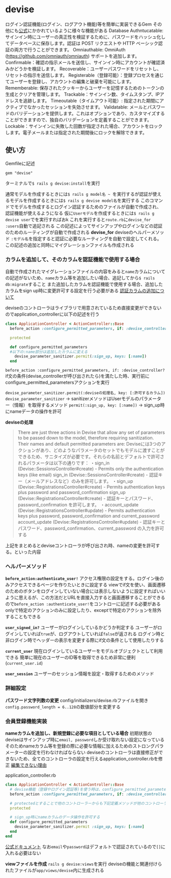 # devise
ログイン認証機能(ログイン、ログアウト機能)等を簡単に実装できるGem
その他にも[公式](https://github.com/heartcombo/devise)にかかれているように様々な機能がある
Database Authntucatable: サインイン時にユーザーの真正性を検証するために、パスワードをハッシュ化してデータベースに保存します。認証は POST リクエストや HTTP ベーシック認証の両方で行うことができます。
Omniauthable: OmniAuth (https://github.com/omniauth/omniauth) サポートを追加します。
Confirmable：確認の指示メールを送信し、サインイン時にアカウントが確認済みかどうかを検証します。
Recoverable：ユーザーパスワードをリセットし、リセットの指示を送信します。
Registerable（登録可能）：登録プロセスを通じてユーザーを登録し、アカウントの編集と破棄を可能にします。
Rememberable: 保存されたクッキーからユーザーを記憶するためのトークンの生成とクリアを管理します。
Trackable：サインイン数、タイムスタンプ、IPアドレスを追跡します。
Timeoutable（タイムアウト可能）: 指定された期間にアクティブでなかったセッションを失効させます。
Validatable: メールとパスワードのバリデーションを提供します。これはオプションであり、カスタマイズすることができますので、独自のバリデーションを定義することができます。
Lockable：サインインに失敗した回数が指定された場合、アカウントをロックします。電子メールまたは指定された期間後にロックを解除できます。

## 使い方
Gemfileに記述
```
gem "devise"
```
ターミナルで`$ rails g devise:install`を実行

通常モデルを作成するときには`$ rails g model名 ~ `を実行するが認証が使えるモデルを作成するときには`$ rails g devise model名`を実行する
このコマンドでモデルを作成するとログイン認証するためのファイルが自動で作成され、認証機能が使えるようになる
仮に`Userモデル`を作成するときには`$ rails g devise user`でを実行すればおk
これを実行すると`route.rb`に`devise_for :users`自動で追記される
この記述によってサインアップやログインなどの認証のためのルーティングが自動で作成される
**devise_for**
deviseのヘルパーメソッド
`:モデル名`を指定すると認証に必要なルーティングを自動で設定してくれる。この記述の追加と同時にマイグレーションファイルも作成される

### カラムを追加して、そのカラムを認証機能で使用する場合
自動で作成されたマイグレーションファイルの内容をみると`name`カラムについての記述がないため、`name`カラム等を追加したい場合、追記してから`$ rails db:migrate`すること
また追加したカラムを認証機能で使用する場合、追加したカラムをsign up時に変更許可する設定を行う必要がある
[認証カラムの追加について](https://github.com/heartcombo/devise#strong-parameters)

deviseのコントローラはライブラリで用意されているため直接変更ができないのでapplication_controllerに以下の記述を行う
```ruby
class ApplicationController < ActionController::Base
  before_action :configure_permitted_parameters, if: :devise_controller?

  protected

  def configure_permitted_parameters
  #以下の:name部分は追加したカラムに変える
    devise_parameter_sanitizer.permit(:sign_up, keys: [:name])
  end
```
`before_action :configure_permitted_parameters, if: :devise_controller?`
if文の条件(devise_controllerが呼び出されたら)を満たした時、実行前にconfigure_permitted_parametersアクションを実行

`devise_parameter_sanitizer.permit(:deviseの処理名, key: [:許可するカラム])`
`devise_parameter_sanitizer` -> sanitizerメソッドはUserモデルのパラメーター（情報）を取得するメソッド
`permit(:sign_up, key: [:name])` -> sign_up時にnameデータの操作を許可

**deviseの処理**
>There are just three actions in Devise that allow any set of parameters to be passed down to the model, therefore requiring sanitization. Their names and default permitted parameters are:
Deviseには3つのアクションがあり、どのようなパラメータのセットでもモデルに渡すことができるため、サニタイズが必要です。それらの名前とデフォルトで許可されるパラメータは以下の通りです：
>・sign_in (Devise::SessionsController#create) - Permits only the authentication keys (like email)
sign_in (Devise::SessionsController#create) - 認証キー（メールアドレスなど）のみを許可します。
>・sign_up (Devise::RegistrationsController#create) - Permits authentication keys plus password and password_confirmation
sign_up (Devise::RegistrationsController#create) - 認証キーとパスワード、password_confirmation を許可します。
>・account_update (Devise::RegistrationsController#update) - Permits authentication keys plus password, password_confirmation and current_password
account_update (Devise::RegistrationsController#update) - 認証キーとパスワード、password_confirmation、current_password の入力を許可する

上記をまとめるとdeviseコントローラが呼び出され時、nameの変更を許可する。といった内容

### ヘルパーメソッド
**`before_action:authenticate_user!`**
アクセス権限の設定をする。ログイン後のみアクセスできるページを作りたいときに設定する
viewでif文を使い、画面遷移のためのボタンをログインしていない場合には表示しないように設定すればいいように思えるが、この方法だとURLを直接入力すると画面遷移することができるので`before_action :authenticate_user!`をコントローに記述する必要がある
onlyで特定のアクションのみに設定したり、exceptで特定のアクションを除外することもできる

**`user_signed_in?`**
ユーザーがログインしているかどうか判定する
ユーザーがログインしていれば`true`が、ログアウトしていれば`false`が返される
ログイン時と非ログイン時でヘッダーの表示を変更する際にif文の条件として使用したりする

**`current_user`**
現在ログインしているユーザーをモデルオブジェクトとして利用できる
簡単に現在のユーザーのID等を取得できるため非常に便利(`current_user.id`)

**`user_session`**
ユーザーのセッション情報を設定・取得するためのメソッド

### 詳細設定
**パスワード文字列数の変更**
config/initializers/devise.rbファイルを開き`config.password_length = 6..128`の数値部分を変更する

### 会員登録機能実装
**nameカラムを追加し、新規登録に必要な項目としている場合**
初期状態のdeviseはサインアップ時に`email, password`しか受け取れない設定になっている
そのためnameカラム等を登録の際に必要な情報に加えるためのストロングパラメーターの設定を行わなければならない
deviseのコントローラは直接修正ができないため、全てのコントローラの設定を行えるapplication_controller.rbを修正
[編集できない理由](https://tomo-bb-aki0117115.hatenablog.com/entry/2020/09/28/235741)

application_controller.rb
```ruby
class ApplicationController < ActionController::Base
  # devise機能（登録やログイン認証等)を使う時は、configure_permitted_parametersメソッドを実行する
  before_action :configure_permitted_parameters, if: :devise_controller?

  # protectedとすることで他のコントローラーからも下記定義メソッドが他のコントローラでも使用可能になる
  protected

  # sign_up時にnameカラムのデータ操作を許可する
  def configure_permitted_parameters
    devise_parameter_sanitizer.permit :sign_up, keys: [:name]
  end
end
```
[公式ドキュメント](https://github.com/heartcombo/devise#strong-parameters)
なお`email`や`password`はデフォルトで認証されているので`[]`に入れる必要はない

**viewファイルを作成**
`rails g devise:views`を実行
deviseの機能と関連付けられたファイルが`app/views/devise`内に生成される

